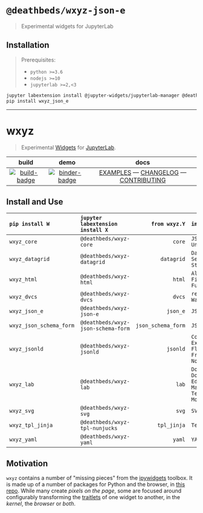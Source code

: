 # `@deathbeds/wxyz-json-e`

> Experimental widgets for JupyterLab

## Installation

> Prerequisites:
>
> - `python >=3.6`
> - `nodejs >=10`
> - `jupyterlab >=2,<3`

```bash
jupyter labextension install @jupyter-widgets/jupyterlab-manager @deathbeds/wxyz-core @deathbeds/wxyz-json-e
pip install wxyz_json_e
```

---

# wxyz

> Experimental [Widgets][] for [JupyterLab][].

|           build           |            demo             |                      docs                       |
| :-----------------------: | :-------------------------: | :---------------------------------------------: |
| [![build-badge][]][build] | [![binder-badge][]][binder] | [EXAMPLES][] — [CHANGELOG][] — [CONTRIBUTING][] |

## Install and Use

| `pip install W`         | `jupyter labextension install X`   |      `from wxyz.Y` | `import Z`                                                                        |
| :---------------------- | :--------------------------------- | -----------------: | :-------------------------------------------------------------------------------- |
| `wxyz_core`             | `@deathbeds/wxyz-core`             |             `core` | `JSON`<br/>`UnJSON`<br/>                                                          |
| `wxyz_datagrid`         | `@deathbeds/wxyz-datagrid`         |         `datagrid` | `DataGrid`<br/>`SelectGrid`<br/>`StyleGrid`                                       |
| `wxyz_html`             | `@deathbeds/wxyz-html`             |             `html` | `AlphaColorPicker`<br/>`FileBox`<br/>`FullScreen`                                 |
| `wxyz_dvcs`             | `@deathbeds/wxyz-dvcs`             |             `dvcs` | `repos.repo_git.Git`<br/>`Watcher`                                                |
| `wxyz_json_e`           | `@deathbeds/wxyz-json-e`           |           `json_e` | `JSONE`                                                                           |
| `wxyz_json_schema_form` | `@deathbeds/wxyz-json-schema-form` | `json_schema_form` | `JSONSchemaForm`                                                                  |
| `wxyz_jsonld`           | `@deathbeds/wxyz-jsonld`           |           `jsonld` | `Compact`<br/>`Expand`<br/>`Flatten`<br/>`Frame`<br/>`Normalize`                  |
| `wxyz_lab`              | `@deathbeds/wxyz-lab`              |              `lab` | `DockBox`<br/>`DockPop`<br/>`Editor`<br/>`Markdown`<br/>`Terminal`<br/>`ModeInfo` |
| `wxyz_svg`              | `@deathbeds/wxyz-svg`              |              `svg` | `SVGBox`                                                                          |
| `wxyz_tpl_jinja`        | `@deathbeds/wxyz-tpl-nunjucks`     |        `tpl_jinja` | `Template`                                                                        |
| `wxyz_yaml`             | `@deathbeds/wxyz-yaml`             |             `yaml` | `YAML`                                                                            |

## Motivation

`wxyz` contains a number of "missing pieces" from the [ipywidgets][] toolbox.
It is made up of a number of packages for Python and the browser, in [this repo][].
While many create _pixels on the page_, some are focused around configurably
transforming the [traitlets][] of one widget to another, in the _kernel_, the
_browser_ or _both_.

[binder-badge]: https://mybinder.org/badge_logo.svg
[binder]: https://mybinder.org/v2/gh/deathbeds/wxyz/master?urlpath=lab/tree/src/py/wxyz_notebooks/src/wxyz/notebooks/index.ipynb
[build-badge]: https://dev.azure.com/nickbollweg/deathbeds/_apis/build/status/deathbeds.wxyz?branchName=master
[build]: https://dev.azure.com/nickbollweg/deathbeds/_build/latest?definitionId=6&branchName=master
[changelog]: https://github.com/deathbeds/wxyz/blob/master/CHANGELOG.md
[contributing]: https://github.com/deathbeds/wxyz/blob/master/CONTRIBUTING.md
[examples]: https://github.com/deathbeds/wxyz/blob/master/src/py/wxyz_notebooks/src/wxyz/notebooks/index.ipynb
[ipywidgets]: https://github.com/jupyter-widgets/ipywidgets
[jupyterlab]: https://github.com/jupyterlab/jupyterlab
[this repo]: https://github.com/deathbeds/wxyz
[traitlets]: https://github.com/ipython/traitlets
[widgets]: https://jupyter.org/widgets
